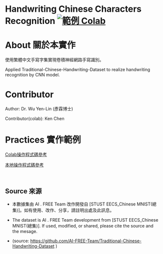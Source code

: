 # Handwriting Chinese Characters Recognition <a href="https://colab.research.google.com/github/AI-FREE-Team/Handwriting-Chinese-Characters-Recognition/blob/master/Traditional_Chinese_CNN_Model_colab.ipynb"><img src="https://img.shields.io/badge/%E5%AF%A6%E4%BD%9C-Colab-yellow.svg?style=popout-square" alt="範例 Colab"></a>

# About 關於本實作

使用繁體中文手寫字集實現卷積神經網路手寫識別。

Applied Traditional-Chinese-Handwriting-Dataset to realize handwriting recognition by CNN model.

# Contributor 
Author: Dr. Wu Yen-Lin (彥霖博士)

Contributor(colab): Ken Chen

# Practices 實作範例

<a href="https://colab.research.google.com/github/AI-FREE-Team/Handwriting-Chinese-Characters-Recognition/blob/master/Traditional_Chinese_CNN_Model_colab.ipynb">Colab操作程式碼參考</a>

<a href="https://github.com/AI-FREE-Team/Handwriting-Chinese-Characters-Recognition/blob/master/Traditional_Chinese_CNN_Model_local.ipynb">本地操作程式碼參考</a>

<br>


## Source 來源

 - 本數據集由 AI . FREE Team 改作開發自 [STUST EECS_Chinese MNIST(總集)]。如有使用、改作、分享，請註明出處及此訊息。
 
 - The dataset is AI . FREE Team development from [STUST EECS_Chinese MNIST(總集)]. If used, modified, or shared, please cite the source and the mesage.
 
 - (source: https://github.com/AI-FREE-Team/Traditional-Chinese-Handwriting-Dataset )

